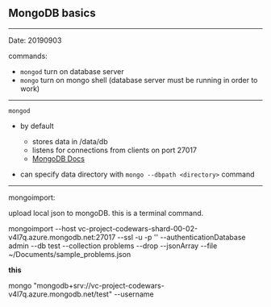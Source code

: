 ## MongoDB basics

---

Date: 20190903

commands:

- `mongod` turn on database server
- `mongo` turn on mongo shell (database server must be running in order to work)

---

`mongod`

- by default

  - stores data in /data/db
  - listens for connections from clients on port 27017
  - [MongoDB Docs](https://docs.mongodb.com/manual/tutorial/manage-mongodb-processes/#start-mongod-processes)

- can specify data directory with `mongo --dbpath <directory>` command

---

mongoimport:

upload local json to mongoDB. this is a terminal command.

mongoimport --host vc-project-codewars-shard-00-02-v4l7q.azure.mongodb.net:27017 --ssl -u <id> -p '<password>' --authenticationDatabase admin --db test --collection problems --drop --jsonArray --file ~/Documents/sample_problems.json

**this**

mongo "mongodb+srv://vc-project-codewars-v4l7q.azure.mongodb.net/test" --username <id>
